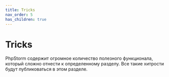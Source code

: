 ```yaml
---
title: Tricks
nav_order: 5
has_children: true
---
```


# Tricks

PhpStorm содержит огромное количество полезного функционала, который сложно отнести к определенному разделу. Все такие хитрости будут публиковаться в этом разделе.